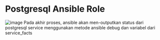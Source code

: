 # Postgresql Ansible Role 

![image](https://user-images.githubusercontent.com/65005696/134335468-1f0ebee0-c296-4593-ac6c-e66fa2d91c2e.png)
Pada akhir proses, ansible akan men-outputkan status dari postgresql service menggunakan metode ansible debug dan variabel dari service_facts
